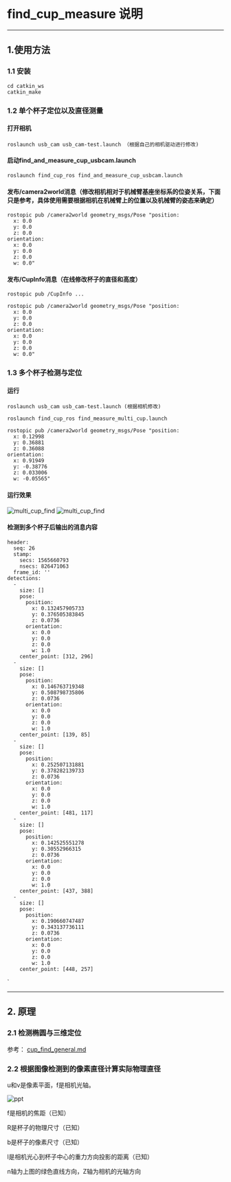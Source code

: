 # find_cup_measure 说明
---
## 1.使用方法

### 1.1 安装
```
cd catkin_ws
catkin_make
``` 

### 1.2 单个杯子定位以及直径测量 

#### 打开相机
```
roslaunch usb_cam usb_cam-test.launch （根据自己的相机驱动进行修改)
```

#### 启动find_and_measure_cup_usbcam.launch

```
roslaunch find_cup_ros find_and_measure_cup_usbcam.launch
```

#### 发布/camera2world消息（修改相机相对于机械臂基座坐标系的位姿关系，下面只是参考，具体使用需要根据相机在机械臂上的位置以及机械臂的姿态来确定）

```
rostopic pub /camera2world geometry_msgs/Pose "position:
  x: 0.0
  y: 0.0
  z: 0.0
orientation:
  x: 0.0
  y: 0.0
  z: 0.0
  w: 0.0"
```
#### 发布/CupInfo消息（在线修改杯子的直径和高度）

```
rostopic pub /CupInfo ...
```

```
rostopic pub /camera2world geometry_msgs/Pose "position:
  x: 0.0
  y: 0.0
  z: 0.0
orientation:
  x: 0.0
  y: 0.0
  z: 0.0
  w: 0.0"
```


### 1.3 多个杯子检测与定位
#### 运行

```
roslaunch usb_cam usb_cam-test.launch (根据相机修改)

roslaunch find_cup_ros find_measure_multi_cup.launch

rostopic pub /camera2world geometry_msgs/Pose "position:
  x: 0.12998
  y: 0.36881
  z: 0.36088
orientation:
  x: 0.91949
  y: -0.38776
  z: 0.033006
  w: -0.05565"

```

#### 运行效果

![multi_cup_find](img/multi_cup_find.png)
![multi_cup_find](img/multi_cup_find2.png)



#### 检测到多个杯子后输出的消息内容
```
header: 
  seq: 26
  stamp: 
    secs: 1565660793
    nsecs: 826471063
  frame_id: ''
detections: 
  - 
    size: []
    pose: 
      position: 
        x: 0.132457905733
        y: 0.376505383845
        z: 0.0736
      orientation: 
        x: 0.0
        y: 0.0
        z: 0.0
        w: 1.0
    center_point: [312, 296]
  - 
    size: []
    pose: 
      position: 
        x: 0.146763719348
        y: 0.508798735806
        z: 0.0736
      orientation: 
        x: 0.0
        y: 0.0
        z: 0.0
        w: 1.0
    center_point: [139, 85]
  - 
    size: []
    pose: 
      position: 
        x: 0.252507131881
        y: 0.378282139733
        z: 0.0736
      orientation: 
        x: 0.0
        y: 0.0
        z: 0.0
        w: 1.0
    center_point: [481, 117]
  - 
    size: []
    pose: 
      position: 
        x: 0.142525551278
        y: 0.30552966315
        z: 0.0736
      orientation: 
        x: 0.0
        y: 0.0
        z: 0.0
        w: 1.0
    center_point: [437, 388]
  - 
    size: []
    pose: 
      position: 
        x: 0.190660747487
        y: 0.343137736111
        z: 0.0736
      orientation: 
        x: 0.0
        y: 0.0
        z: 0.0
        w: 1.0
    center_point: [448, 257]
```

`

---
## 2. 原理

### 2.1 检测椭圆与三维定位

参考： [cup_find_general.md](cup_find_general.md)

### 2.2 根据图像检测到的像素直径计算实际物理直径
 
u和v是像素平面，f是相机光轴。
 
![ppt](img/ppt3.jpg)

 
f是相机的焦距（已知）

R是杯子的物理尺寸（已知）

b是杯子的像素尺寸（已知）

l是相机光心到杯子中心的重力方向投影的距离（已知）

n轴为上图的绿色直线方向，Z轴为相机的光轴方向

